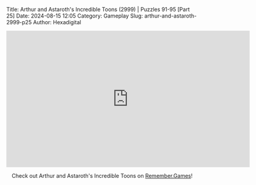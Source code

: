 Title: Arthur and Astaroth's Incredible Toons (2999) | Puzzles 91-95 [Part 25]
Date: 2024-08-15 12:05
Category: Gameplay
Slug: arthur-and-astaroth-2999-p25
Author: Hexadigital

<center><iframe src="https://www.youtube.com/embed/zmZPVZMMGdo?feature=oembed" allow="accelerometer; autoplay; encrypted-media; gyroscope; picture-in-picture" width="640" height="360" frameborder="0"></iframe>

Check out Arthur and Astaroth's Incredible Toons on [Remember.Games]()!</center>
